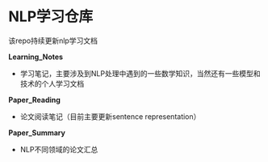 # NLP学习仓库

该repo持续更新nlp学习文档

**Learning_Notes**

* 学习笔记，主要涉及到NLP处理中遇到的一些数学知识，当然还有一些模型和技术的个人学习文档

**Paper_Reading**

* 论文阅读笔记（目前主要更新sentence representation）

**Paper_Summary**

* NLP不同领域的论文汇总
